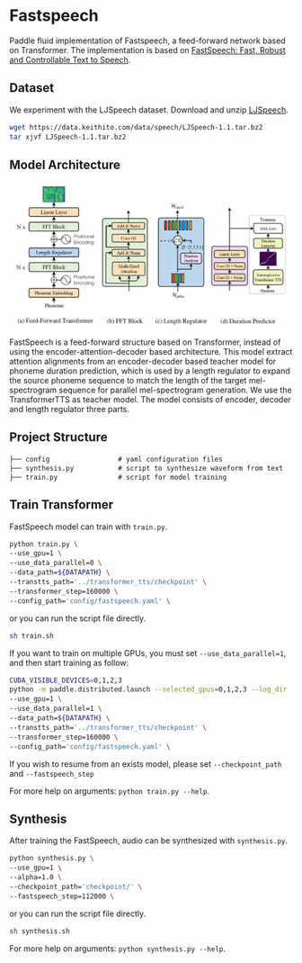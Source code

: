 # Fastspeech
Paddle fluid implementation of Fastspeech, a feed-forward network based on Transformer. The implementation is based on [FastSpeech: Fast, Robust and Controllable Text to Speech](https://arxiv.org/abs/1905.09263).

## Dataset

We experiment with the LJSpeech dataset. Download and unzip [LJSpeech](https://keithito.com/LJ-Speech-Dataset/).

```bash
wget https://data.keithito.com/data/speech/LJSpeech-1.1.tar.bz2
tar xjvf LJSpeech-1.1.tar.bz2
```

## Model Architecture

![FastSpeech model architecture](./images/model_architecture.png)

FastSpeech is a feed-forward structure based on Transformer, instead of using the encoder-attention-decoder based architecture. This model extract attention alignments from an encoder-decoder based teacher model for phoneme duration prediction, which is used by a length
regulator to expand the source phoneme sequence to match the length of the target
mel-spectrogram sequence for parallel mel-spectrogram generation. We use the TransformerTTS as teacher model.
The model consists of encoder, decoder and length regulator three parts.

## Project Structure
```text
├── config                 # yaml configuration files
├── synthesis.py           # script to synthesize waveform from text
├── train.py               # script for model training
```

## Train Transformer

FastSpeech model can train with ``train.py``.
```bash
python train.py \
--use_gpu=1 \
--use_data_parallel=0 \
--data_path=${DATAPATH} \
--transtts_path='../transformer_tts/checkpoint' \
--transformer_step=160000 \
--config_path='config/fastspeech.yaml' \
```
or you can run the script file directly.
```bash
sh train.sh
```
If you want to train on multiple GPUs, you must set ``--use_data_parallel=1``, and then start training as follow:

```bash
CUDA_VISIBLE_DEVICES=0,1,2,3
python -m paddle.distributed.launch --selected_gpus=0,1,2,3 --log_dir ./mylog train.py \
--use_gpu=1 \
--use_data_parallel=1 \
--data_path=${DATAPATH} \
--transtts_path='../transformer_tts/checkpoint' \
--transformer_step=160000 \
--config_path='config/fastspeech.yaml' \
```

If you wish to resume from an exists model, please set ``--checkpoint_path`` and ``--fastspeech_step``

For more help on arguments: 
``python train.py --help``.

## Synthesis
After training the FastSpeech, audio can be synthesized with ``synthesis.py``.
```bash
python synthesis.py \
--use_gpu=1 \
--alpha=1.0 \
--checkpoint_path='checkpoint/' \
--fastspeech_step=112000 \
```

or you can run the script file directly.
```bash
sh synthesis.sh
```

For more help on arguments: 
``python synthesis.py --help``.
